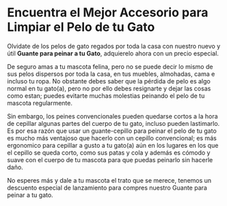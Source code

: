 # Encuentra el Mejor Accesorio para Limpiar el Pelo de tu Gato
Olvidate de los pelos de gato regados por toda la casa con nuestro nuevo y útil **Guante para peinar a tu Gato**, adquierelo ahora con un precio especial.

De seguro amas a tu mascota felina, pero no se puede decir lo mismo de sus pelos dispersos por toda la casa, en tus muebles, almohadas, cama e incluso tu ropa. No obstante debes saber que la pérdida de pelo es algo normal en tu gato(a), pero no por ello debes resignarte y dejar las cosas como estan; puedes evitarte muchas molestias peinando el pelo de tu mascota regularmente.

Sin embargo, los peines convencionales pueden quedarse cortos a la hora de cepillar algunas partes del cuerpo de tu gato, incluso pueden lastimarlo. Es por esa razón que usar un guante-cepillo para peinar el pelo de tu gato es mucho más ventajoso que hacerlo con un cepillo convencional; es más ergonomico para cepillar a gusto a tu gato(a) aún en los lugares en los que el cepillo se queda corto, como sus patas y cola y además es cómodo y suave con el cuerpo de tu mascota para que puedas peinarlo sin hacerle daño.

No esperes más y dale a tu mascota el trato que se merece, tenemos un descuento especial de lanzamiento para compres nuestro Guante para peinar a tu gato.

